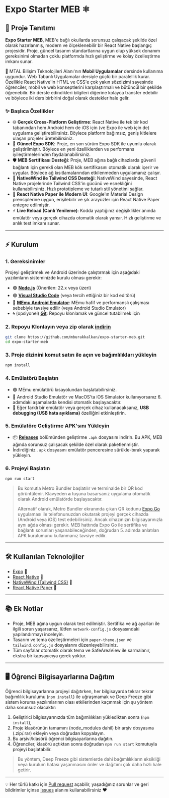 # Expo Starter MEB ⚛️

## 🚀 Proje Tanıtımı

**Expo Starter MEB**, MEB'e bağlı okullarda sorunsuz çalışacak şekilde özel olarak hazırlanmış, modern ve ölçeklenebilir bir React Native başlangıç projesidir. Proje, güncel tasarım standartlarına uygun olup yüksek donanım gereksinimi olmadan çoklu platformda hızlı geliştirme ve kolay özelleştirme imkanı sunar.

📱 MTAL Bilişim Teknolojileri Alanı'nın **Mobil Uygulamalar** dersinde kullanıma uygundur. Web Tabanlı Uygulamalar dersiyle güçlü bir paralellik kurar. Özellikle React Native'in HTML ve CSS'e çok yakın sözdizimi sayesinde öğrenciler, mobil ve web konseptlerini karşılaştırmalı ve bütüncül bir şekilde öğrenebilir. Bir derste edindikleri bilgileri diğerine kolayca transfer edebilir ve böylece iki ders birbirini doğal olarak destekler hale gelir.

### ✨ Başlıca Özellikler

-   🌐 **Gerçek Cross-Platform Geliştirme**: React Native ile tek bir kod tabanından hem Android hem de iOS için (ve Expo ile web için de) uygulama geliştirebilirsiniz. Böylece platform bağımsız, geniş kitlelere ulaşan projeler üretebilirsiniz.
-   🚀 **Güncel Expo SDK**: Proje, en son sürüm Expo SDK ile uyumlu olarak geliştirilmiştir. Böylece en yeni özelliklerden ve performans iyileştirmelerinden faydalanabilirsiniz.
-   🛡️ **MEB Sertifikası Desteği**: Proje, MEB ağına bağlı cihazlarda güvenli bağlantı için gerekli olan MEB kök sertifikasını otomatik olarak içerir ve uygular. Böylece ağ kısıtlamalarından etkilenmeden uygulamanız çalışır.
-   🎨 **NativeWind ile Tailwind CSS Desteği**: NativeWind sayesinde, React Native projelerinde Tailwind CSS'in gücünü ve esnekliğini kullanabilirsiniz. Hızlı prototipleme ve tutarlı stil yönetimi sağlar.
-   🧩 **React Native Paper ile Modern UI**: Google'ın Material Design prensiplerine uygun, erişilebilir ve şık arayüzler için React Native Paper entegre edilmiştir.
-   ⚡ **Live Reload (Canlı Yenileme)**: Kodda yaptığınız değişiklikler anında emülatör veya gerçek cihazda otomatik olarak yansır. Hızlı geliştirme ve anlık test imkanı sunar.

---

## ⚡️ Kurulum

### 1. Gereksinimler

Projeyi geliştirmek ve Android üzerinde çalıştırmak için aşağıdaki yazılımların sisteminizde kurulu olması gerekir:

-   🟢 [**Node.js**](https://nodejs.org/tr/download) (Önerilen: 22.x veya üzeri)
-   🟣 [**Visual Studio Code**](https://code.visualstudio.com/) (veya tercih ettiğiniz bir kod editörü)
-   📱 [**MEmu Android Emulator**](https://www.memuplay.com/): MEmu hafif ve performanslı çalışması sebebiyle tavsiye edilir (veya Android Studio Emulator)
-   🌀 (opsiyonel) [**Git**](https://git-scm.com/downloads): Repoyu klonlamak ve güncel tutabilmek için

### 2. Repoyu Klonlayın veya zip olarak [indirin](https://github.com/mburakkalkan/expo-starter-meb/archive/refs/heads/main.zip)

```sh
git clone https://github.com/mburakkalkan/expo-starter-meb.git
cd expo-starter-meb
```

### 3. Proje dizinini komut satırı ile açın ve bağımlılıkları yükleyin

```sh
npm install
```

### 4. Emülatörü Başlatın

-   🟣 MEmu emülatörü kısayolundan başlatabilirsiniz.
-   🤖 Android Studio Emulatör ve MacOS'ta iOS Simulator kullanıyorsanız 6. adımdaki aşamalarda kendisi otomatik başlayacaktır.
-   🔌 Eğer farklı bir emülatör veya gerçek cihaz kullanacaksanız, **USB debugging (USB hata ayıklama)** özelliğini etkinleştirin.

### 5. Emülatöre Geliştirme APK'sını Yükleyin

-   📦 [**Releases**](https://github.com/mburakkalkan/expo-starter-meb/releases) bölümünden geliştirme `.apk` dosyasını indirin. Bu APK, MEB ağında sorunsuz çalışacak şekilde özel olarak paketlenmiştir.
-   İndirdiğiniz `.apk` dosyasını emülatör penceresine sürükle-bırak yaparak yükleyin.

### 6. Projeyi Başlatın

```sh
npm run start
```

> Bu komutla Metro Bundler başlatılır ve terminalde bir QR kod görüntülenir. Klavyeden **a** tuşuna basarsanız uygulama otomatik olarak Android emülatörde başlayacaktır.
>
> Alternatif olarak, Metro Bundler ekranında çıkan QR kodunu [Expo Go](https://expo.dev/go) uygulaması ile telefonunuzdan okutarak projeyi gerçek cihazda (Android veya iOS) test edebilirsiniz. Ancak cihazınızın bilgisayarınızla aynı ağda olması gerekir. MEB hattında Expo Go ile sertifika ve bağlantı sorunları yaşanabileceğinden, doğrudan 5. adımda anlatılan APK kurulumunu kullanmanız tavsiye edilir.

---

## 🛠️ Kullanılan Teknolojiler

-   [Expo](https://expo.dev/) 🚀
-   [React Native](https://reactnative.dev/) 📱
-   [NativeWind (Tailwind CSS)](https://www.nativewind.dev/) 🎨
-   [React Native Paper](https://callstack.github.io/react-native-paper/) 🧩

---

## 📚 Ek Notlar

-   Proje, MEB ağına uygun olarak test edilmiştir. Sertifika ve ağ ayarları ile ilgili sorun yaşarsanız, lütfen `network-config.js` dosyasındaki yapılandırmayı inceleyin.
-   Tasarım ve tema özelleştirmeleri için `paper-theme.json` ve `tailwind.config.js` dosyalarını düzenleyebilirsiniz.
-   Tüm sayfalar otomatik olarak tema ve SafeAreaView ile sarmalanır, ekstra bir kapsayıcıya gerek yoktur.

---

## 🖥️ Öğrenci Bilgisayarlarına Dağıtım

Öğrenci bilgisayarlarına projeyi dağıtırken, her bilgisayarda tekrar tekrar bağımlılık kurulumu (`npm install`) ile uğraşmamak ve Deep Freeze gibi sistem koruma yazılımlarının olası etkilerinden kaçınmak için şu yöntem daha sorunsuz olacaktır:

1. Geliştirici bilgisayarınızda tüm bağımlılıkları yükledikten sonra (`npm install`),
2. Proje klasörünün tamamını (node_modules dahil) bir arşiv dosyasına (.zip/.rar) ekleyin veya doğrudan kopyalayın.
3. Bu arşivi/klasörü öğrenci bilgisayarlarına dağıtın.
4. Öğrenciler, klasörü açtıktan sonra doğrudan `npm run start` komutuyla projeyi başlatabilir.

> Bu yöntem, Deep Freeze gibi sistemlerde dahi bağımlılıkların eksikliği veya kurulum hatası yaşanmasını önler ve dağıtımı çok daha hızlı hale getirir.

---

💡 Her türlü katkı için [Pull request](https://github.com/mburakkalkan/expo-starter-meb/pulls) açabilir, yaşadığınız sorunlar ve geri bildirimler içinse [Issues](https://github.com/mburakkalkan/expo-starter-meb/issues) alanını kullanabilirsiniz ❤️
